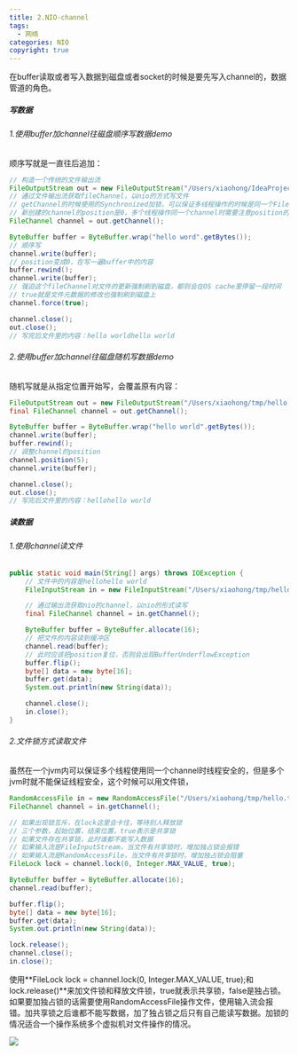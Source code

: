 ```yaml
---
title: 2.NIO-channel
tags:
  - 网络
categories: NIO
copyright: true
---
```


在buffer读取或者写入数据到磁盘或者socket的时候是要先写入channel的，数据管道的角色。

##### 写数据

###### 1.使用buffer加channel往磁盘顺序写数据demo

顺序写就是一直往后追加：

```java
// 构造一个传统的文件输出流
FileOutputStream out = new FileOutputStream("/Users/xiaohong/IdeaProjects/io_temp/hello.txt");
// 通过文件输出流获取fileChannel，以nio的方式写文件
// getChannel的时候使用的Synchronized加锁，可以保证多线程操作的时候是同一个FileChannel时是线程安全的
// 新创建的channel的position是0，多个线程操作同一个channel时需要注意position的变化
FileChannel channel = out.getChannel();

ByteBuffer buffer = ByteBuffer.wrap("hello word".getBytes());
// 顺序写
channel.write(buffer);
// position变成0，在写一遍buffer中的内容
buffer.rewind();
channel.write(buffer);
// 强迫这个fileChannel对文件的更新强制刷到磁盘，都则会在OS cache里停留一段时间
// true就是文件元数据的修改也强制刷到磁盘上
channel.force(true);

channel.close();
out.close();
// 写完后文件里的内容：hello worldhello world
```

###### 2.使用buffer加channel往磁盘随机写数据demo

随机写就是从指定位置开始写，会覆盖原有内容：

```java
FileOutputStream out = new FileOutputStream("/Users/xiaohong/tmp/hello.txt");
final FileChannel channel = out.getChannel();

ByteBuffer buffer = ByteBuffer.wrap("hello world".getBytes());
channel.write(buffer);
buffer.rewind();
// 调整channel的position
channel.position(5);
channel.write(buffer);

channel.close();
out.close();
// 写完后文件里的内容：hellohello world
```

##### 读数据

###### 1.使用channel读文件

```java
public static void main(String[] args) throws IOException {
    // 文件中的内容是hellohello world
    FileInputStream in = new FileInputStream("/Users/xiaohong/tmp/hello.txt");

    // 通过输出流获取nio的channel，以nio的形式读写
    final FileChannel channel = in.getChannel();

    ByteBuffer buffer = ByteBuffer.allocate(16);
    // 把文件的内容读到缓冲区
    channel.read(buffer);
    // 此时应该把position复位，否则会出现BufferUnderflowException
    buffer.flip();
    byte[] data = new byte[16];
    buffer.get(data);
    System.out.println(new String(data));

    channel.close();
    in.close();
}
```

###### 2.文件锁方式读取文件

虽然在一个jvm内可以保证多个线程使用同一个channel时线程安全的，但是多个jvm时就不能保证线程安全，这个时候可以用文件锁，

```java
RandomAccessFile in = new RandomAccessFile("/Users/xiaohong/tmp/hello.txt", "rw");
FileChannel channel = in.getChannel();

// 如果出现锁互斥，在lock这里会卡住，等待别人释放锁
// 三个参数，起始位置，结束位置，true表示是共享锁
// 如果文件存在共享锁，此时谁都不能写入数据
// 如果输入流是FileInputStream，当文件有共享锁时，增加独占锁会报错
// 如果输入流是RandomAccessFile，当文件有共享锁时，增加独占锁会阻塞
FileLock lock = channel.lock(0, Integer.MAX_VALUE, true);

ByteBuffer buffer = ByteBuffer.allocate(16);
channel.read(buffer);

buffer.flip();
byte[] data = new byte[16];
buffer.get(data);
System.out.println(new String(data));

lock.release();
channel.close();
in.close();
```

使用**FileLock lock = channel.lock(0, Integer.MAX_VALUE, true);和lock.release()**来加文件锁和释放文件锁，true就表示共享锁，false是独占锁。如果要加独占锁的话需要使用RandomAccessFile操作文件，使用输入流会报错。加共享锁之后谁都不能写数据，加了独占锁之后只有自己能读写数据。加锁的情况适合一个操作系统多个虚拟机对文件操作的情况。

![](https://tva1.sinaimg.cn/large/008vxvgGly1h71cpc2jxbj31x60p0go0.jpg)

